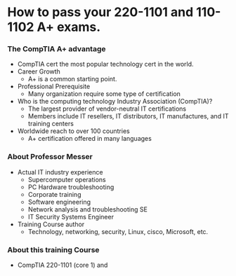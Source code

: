 # How to pass your 220-1101 and 110-1102 A+ exams.

### The CompTIA A+ advantage

- CompTIA cert the most popular technology cert in the world.
- Career Growth
	- A+ is a common starting point.
- Professional Prerequisite
	- Many organization require some type of certification
- Who is the computing technology Industry Association (CompTIA)?
	- The largest provider of vendor-neutral IT certifications
	- Members include IT resellers, IT distributors, IT manufactures, and IT training centers
- Worldwide reach to over 100 countries
	- A+ certification offered in many languages
### About Professor Messer

- Actual IT industry experience
	- Supercomputer operations
	- PC Hardware troubleshooting
	- Corporate training
	- Software engineering
	- Network analysis and troubleshooting SE
	- IT Security Systems Engineer
- Training Course author
	- Technology, networking, security, Linux, cisco, Microsoft, etc.
### About this training Course

- CompTIA 220-1101 (core 1) and 